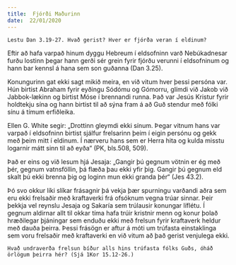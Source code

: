 ```yaml
---
title:  Fjórði Maðurinn
date:  22/01/2020
---
```


`Lestu Dan 3.19-27. Hvað gerist? Hver er fjórða veran í eldinum?`

Eftir að hafa varpað hinum dyggu Hebreum í eldsofninn varð Nebúkadnesar furðu lostinn þegar hann gerði sér grein fyrir fjórðu verunni í eldsofninum og hann bar kennsl á hana sem son guðanna (Dan 3.25).

Konungurinn gat ekki sagt mikið meira, en við vitum hver þessi persóna var. Hún birtist Abraham fyrir eyðingu Sódómu og Gómorru, glímdi við Jakob við Jabbok-lækinn og birtist Móse í brennandi runna. Það var Jesús Kristur fyrir holdtekju sína og hann birtist til að sýna fram á að Guð stendur með fólki sínu á tímum erfiðleika.

Ellen G. White segir: „Drottinn gleymdi ekki sínum. Þegar vitnum hans var varpað í eldsofninn birtist sjálfur frelsarinn þeim í eigin persónu og gekk með þeim mitt í eldinum. Í nærveru hans sem er Herra hita og kulda misstu logarnir mátt sinn til að eyða“ (PK, bls.508, 509).

Það er eins og við lesum hjá Jesaja: „Gangir þú gegnum vötnin er ég með þér, gegnum vatnsföllin, þá flæða þau ekki yfir þig. Gangir þú gegnum eld skalt þú ekki brenna þig og loginn mun ekki granda þér“ (Jes 43.2).

Þó svo okkur líki slíkar frásagnir þá vekja þær spurningu varðandi aðra sem eru ekki frelsaðir með kraftaverki frá ofsóknum vegna trúar sinnar. Þeir þekkja vel reynslu Jesaja og Sakaría sem trúlausir konungar líflétu. Í gegnum aldirnar allt til okkar tíma hafa trúir kristnir menn og konur þolað hræðilegar þjáningar sem enduðu ekki með frelsun fyrir kraftaverk heldur með dauða þeirra. Þessi frásögn er aftur á móti um trúfasta einstaklinga sem voru frelsaðir með kraftaverki en við vitum að það gerist venjulega ekki.

`Hvað undraverða frelsun bíður alls hins trúfasta fólks Guðs, óháð örlögum þeirra hér? (Sjá 1Kor 15.12-26.)`